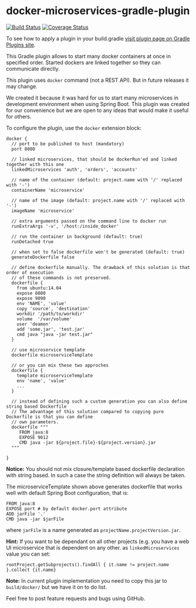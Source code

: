 # docker-microservices-gradle-plugin

[![Build Status](https://travis-ci.org/michalborek/docker-microservices-gradle-plugin.svg?branch=master)](https://travis-ci.org/michalborek/docker-microservices-gradle-plugin.svg?branch=master) [![Coverage Status](https://coveralls.io/repos/michalborek/docker-microservices-gradle-plugin/badge.svg?branch=master)](https://coveralls.io/r/michalborek/docker-microservices-gradle-plugin?branch=master)

To see how to apply a plugin in your build.gradle [visit plugin page on Gradle Plugins site](https://plugins.gradle.org/plugin/pl.greenpath.gradle.docker.microservices).

This Gradle plugin allows to start many docker containers at once in specified order. Started dockers are linked 
together so they can communicate directly.

This plugin uses `docker` command (not a REST API). But in future releases it may change.

We created it because it was hard for us to start many microservices in development environment when using Spring Boot. 
This plugin was created for our convenience but we are open to any ideas that would make it useful for others.


To configure the plugin, use the `docker` extension block:

    docker {
      // port to be published to host (mandatory)
      port 8080

      // linked microservices, that should be dockerRun'ed and linked together with this one
      linkedMicroservices 'auth', 'orders', 'accounts'

      // name of the container (default: project.name with '/' replaced with '-')
      containerName 'microservice'

      // name of the image (default: project.name with '/' replaced with '-')
      imageName 'microservice'

      // extra arguments passed on the command line to docker run
      runExtraArgs '-v', '/host:/inside_docker'

      // run the container in background (default: true)
      runDetached true
      
      // when set to false dockerfile won't be generated (default: true)
      generateDockerfile false

      // define dockerfile manually. The drawback of this solution is that order of execution 
      // of these commands is not preserved.
      dockerfile {
        from ubuntu:14.04
        expose 8080
        expose 9090
        env 'NAME', 'value'
        copy 'source', 'destination'
        workdir '/path/to/workdir'
        volume  '/var/volume'
        user 'deamon'
        add 'some.jar', 'test.jar'
        cmd java "java -jar test.jar"
      }
      
      // use microservice template
      dockerfile microserviceTemplate

      // or you can mix these two approches
      dockerfile {
        template microserviceTemplate
        env 'name', 'value'
        ...
      }
      
      // instead of defining such a custom generation you can also define string based Dockerfile
      // The advantage of this solution compared to copying pure Dockerfile is that you can define 
      // own parameters.
      dockerfile """
         FROM java:8
         EXPOSE 9012
         CMD java -jar ${project.file}-${project.version}.jar
      """
      
    }
**Notice:** You should not mix closure/template based dockerfile declaration with string based.
In such a case the string definition will always be taken.


The microserviceTemplate shown above generates dockerfile that works well with default 
Spring Boot configuration, that is:

    FROM java:8
    EXPOSE port # by default docker.port attribute
    ADD jarFile '.'
    CMD java -jar $jarFile

where `jarFile` is a name generated as `projectName.projectVersion.jar`.

**Hint:** If you want to be dependant on all other projects (e.g. you have a web UI microservice that 
is dependent on any other. as `linkedMicroservices` value you can set:

    rootProject.getSubprojects().findAll { it.name != project.name }.collect {it.name}

**Note:** In current plugin implementation you need to copy this jar to `build/docker/` but we have it on to do list.


Feel free to post feature requests and bugs using GitHub.

